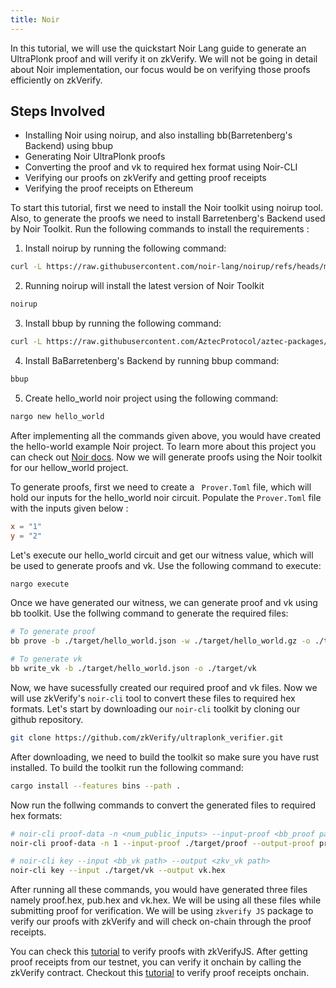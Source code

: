 ```yaml
---
title: Noir
---
```


In this tutorial, we will use the quickstart Noir Lang guide to generate an UltraPlonk proof and will verify it on zkVerify. We will not be going in detail about Noir implementation, our focus would be on verifying those proofs efficiently on zkVerify.

## Steps Involved
- Installing Noir using noirup, and also installing bb(Barretenberg's Backend) using bbup 
- Generating Noir UltraPlonk proofs
- Converting the proof and vk to required hex format using Noir-CLI
- Verifying our proofs on zkVerify and getting proof receipts
- Verifying the proof receipts on Ethereum

To start this tutorial, first we need to install the Noir toolkit using noirup tool. Also, to generate the proofs we need to install Barretenberg's Backend used by Noir Toolkit. Run the following commands to install the requirements :

1. Install noirup by running the following command:
```bash
curl -L https://raw.githubusercontent.com/noir-lang/noirup/refs/heads/main/install | bash
```

2. Running noirup will install the latest version of Noir Toolkit
```bash
noirup
```

3. Install bbup by running the following command:
```bash
curl -L https://raw.githubusercontent.com/AztecProtocol/aztec-packages/refs/heads/master/barretenberg/bbup/install | bash
```

4. Install BaBarretenberg's Backend by running bbup command:
```bash
bbup
```

5. Create hello_world noir project using the following command:
```bash
nargo new hello_world
```

After implementing all the commands given above, you would have created the hello-world example Noir project. To learn more about this project you can check out [Noir docs](https://noir-lang.org/docs/getting_started/quick_start). Now we will generate proofs using the Noir toolkit for our hellow_world project.

To generate proofs, first we need to create a ``` Prover.Toml``` file, which will hold our inputs for the hello_world noir circuit. Populate the ```Prover.Toml``` file with the inputs given below :
```toml
x = "1"
y = "2"
```

Let's execute our hello_world circuit and get our witness value, which will be used to generate proofs and vk. Use the following command to execute:
```bash
nargo execute
```

Once we have generated our witness, we can generate proof and vk using bb toolkit. Use the follwing command to generate the required files:
```bash
# To generate proof
bb prove -b ./target/hello_world.json -w ./target/hello_world.gz -o ./target/proof

# To generate vk
bb write_vk -b ./target/hello_world.json -o ./target/vk

```

Now, we have sucessfully created our required proof and vk files. Now we will use zkVerify's ```noir-cli``` tool to convert these files to required hex formats. Let's start by downloading our ```noir-cli``` toolkit by cloning our github repository.
```bash
git clone https://github.com/zkVerify/ultraplonk_verifier.git
```

After downloading, we need to build the toolkit so make sure you have rust installed. To build the toolkit run the following command:
```bash
cargo install --features bins --path .
```

Now run the follwing commands to convert the generated files to required hex formats:
```bash
# noir-cli proof-data -n <num_public_inputs> --input-proof <bb_proof path> --output-proof <zkv_proof path> --output-pubs <zkv_pubs path>
noir-cli proof-data -n 1 --input-proof ./target/proof --output-proof proof.hex --output-pubs pub.hex

# noir-cli key --input <bb_vk path> --output <zkv_vk path>
noir-cli key --input ./target/vk --output vk.hex
```

After running all these commands, you would have generated three files namely proof.hex, pub.hex and vk.hex. We will be using all these files while submitting proof for verification. We will be using ```zkverify JS``` package to verify our proofs with zkVerify and will check on-chain through the proof receipts.

You can check this [tutorial](./04-zkVerifyjs.md) to verify proofs with zkVerifyJS. After getting proof receipts from our testnet, you can verify it onchain by calling the zkVerify contract. Checkout this [tutorial](./05-smart-contract.md) to verify proof receipts onchain.